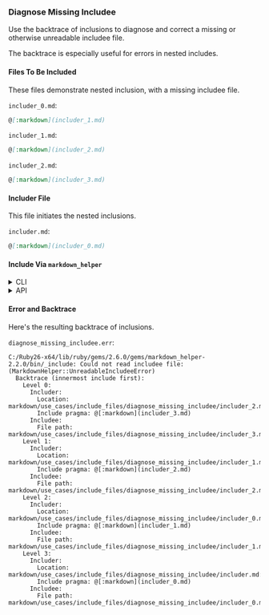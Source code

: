 ### Diagnose Missing Includee

Use the backtrace of inclusions to diagnose and correct a missing or otherwise unreadable includee file.

The backtrace is especially useful for errors in nested includes.

#### Files To Be Included

These files demonstrate nested inclusion, with a missing includee file.

```includer_0.md```:
```markdown
@[:markdown](includer_1.md)
```

```includer_1.md```:
```markdown
@[:markdown](includer_2.md)
```

```includer_2.md```:
```markdown
@[:markdown](includer_3.md)
```

#### Includer File

This file initiates the nested inclusions.

```includer.md```:
```markdown
@[:markdown](includer_0.md)
```

#### Include Via <code>markdown_helper</code>
<details>
<summary>CLI</summary>

```sh
markdown_helper include --pristine includer.md included.md
```

(Option ```--pristine``` suppresses comment insertion.)
</details>
<details>
<summary>API</summary>

```include.rb```:
```ruby
require 'markdown_helper'

# Option :pristine suppresses comment insertion.
markdown_helper = MarkdownHelper.new(:pristine => true)
markdown_helper.include('includer.md', 'included.md')
```

</details>

#### Error and Backtrace

Here's the resulting backtrace of inclusions.

```diagnose_missing_includee.err```:
```
C:/Ruby26-x64/lib/ruby/gems/2.6.0/gems/markdown_helper-2.2.0/bin/_include: Could not read includee file: (MarkdownHelper::UnreadableIncludeeError)
  Backtrace (innermost include first):
    Level 0:
      Includer:
        Location: markdown/use_cases/include_files/diagnose_missing_includee/includer_2.md:0
        Include pragma: @[:markdown](includer_3.md)
      Includee:
        File path: markdown/use_cases/include_files/diagnose_missing_includee/includer_3.md
    Level 1:
      Includer:
        Location: markdown/use_cases/include_files/diagnose_missing_includee/includer_1.md:0
        Include pragma: @[:markdown](includer_2.md)
      Includee:
        File path: markdown/use_cases/include_files/diagnose_missing_includee/includer_2.md
    Level 2:
      Includer:
        Location: markdown/use_cases/include_files/diagnose_missing_includee/includer_0.md:0
        Include pragma: @[:markdown](includer_1.md)
      Includee:
        File path: markdown/use_cases/include_files/diagnose_missing_includee/includer_1.md
    Level 3:
      Includer:
        Location: markdown/use_cases/include_files/diagnose_missing_includee/includer.md:0
        Include pragma: @[:markdown](includer_0.md)
      Includee:
        File path: markdown/use_cases/include_files/diagnose_missing_includee/includer_0.md
```
